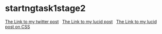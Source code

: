 # startngtask1stage2
[The Link to my twitter post](https://twitter.com/da_aef/status/1166853597843415040)
&nbsp;
[The Link to my lucid post](https://lucid.blog/daaef/post/my-second-task-and-second-post-7eb)
&nbsp;
[The Link to my lucid post on CSS](https://lucid.blog/daaef/post/how-css-compliments-html-like-nothing-else-06d)
